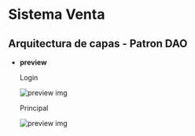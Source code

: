 # Sistema Venta 

## Arquitectura de capas - Patron DAO

- **preview**
  
   Login

  ![preview img](/archivo/login.png)
  
   Principal

  ![preview img](/archivo/principal.png)